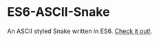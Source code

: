 # ES6-ASCII-Snake
An ASCII styled Snake written in ES6. [Check it out!](https://kufii.github.io/ES6-ASCII-Snake).
